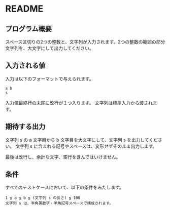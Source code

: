 # README

## プログラム概要
スペース区切りの2つの整数と、文字列が入力されます。2つの整数の範囲の部分文字列を、大文字にして出力してください。

## 入力される値
入力は以下のフォーマットで与えられます。
```
a b
s
```

入力値最終行の末尾に改行が１つ入ります。
文字列は標準入力から渡されます。

## 期待する出力
文字列 s の a 文字目から b 文字目を大文字にして、文字列 s を出力してください。
文字列 s に含まれる記号やスペースは、変形せずそのまま出力します。

最後は改行し、余計な文字、空行を含んではいけません。

## 条件
すべてのテストケースにおいて、以下の条件をみたします。
```
1 ≦ a ≦ b ≦ (文字列 s の長さ) ≦ 100
文字列 s は、半角英数字・半角記号スペースで構成されます。
```